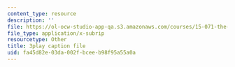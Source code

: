 ```yaml
---
content_type: resource
description: ''
file: https://ol-ocw-studio-app-qa.s3.amazonaws.com/courses/15-071-the-analytics-edge-spring-2017/fa45d82e03da002fbceeb98f95a55a0a_WYrDTn37m-I.srt
file_type: application/x-subrip
resourcetype: Other
title: 3play caption file
uid: fa45d82e-03da-002f-bcee-b98f95a55a0a
---
```

